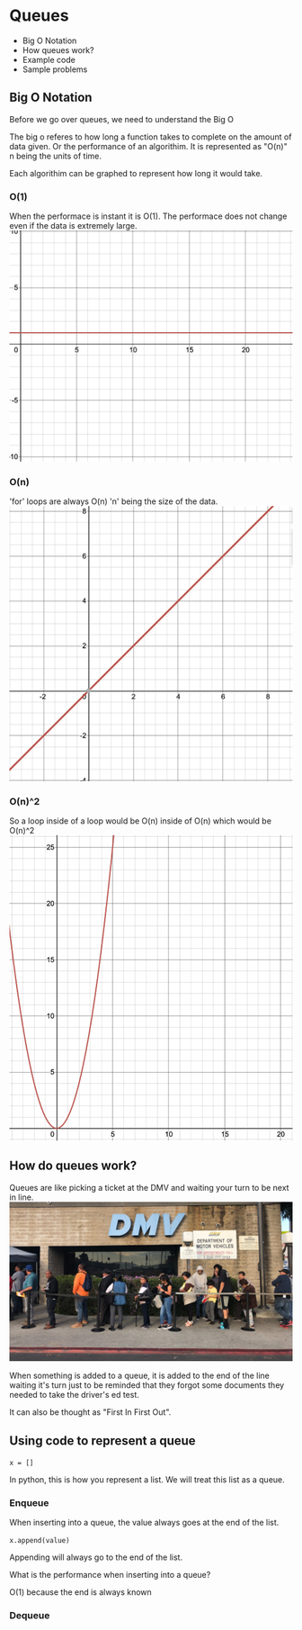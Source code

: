 # Queues
* Big O Notation
* How queues work?
* Example code
* Sample problems

## Big O Notation
Before we go over queues, we need to understand the Big O

The big o referes to how long a function takes to complete on the amount of data given. Or the performance of an algorithim. It is represented as "O(n)" n being the units of time.

Each algorithim can be graphed to represent how long it would take.

### O(1)
When the performace is instant it is O(1). The performace does not change even if the data is extremely large.
![](images/1.png)

### O(n)
'for' loops are always O(n) 'n' being the size of the data.
![](images/n.png)

### O(n)^2
So a loop inside of a loop would be O(n) inside of O(n) which would be O(n)^2
![](images/n^2.png)

## How do queues work?
Queues are like picking a ticket at the DMV and waiting your turn to be next in line.
![](images/90.jpeg)

When something is added to a queue, it is added to the end of the line waiting it's turn just to be reminded that they forgot some documents they needed to take the driver's ed test. 

It can also be thought as "First In First Out".

## Using code to represent a queue
`x = []`

In python, this is how you represent a list. We will treat this list as a queue. 

### Enqueue
When inserting into a queue, the value always goes at the end of the list. 

`x.append(value)`

Appending will always go to the end of the list.

What is the performance when inserting into a queue?

O(1) because the end is always known

### Dequeue

